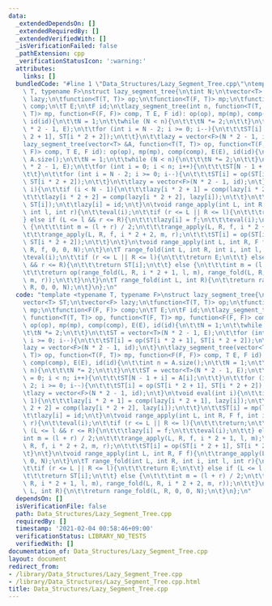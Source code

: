 ```yaml
---
data:
  _extendedDependsOn: []
  _extendedRequiredBy: []
  _extendedVerifiedWith: []
  _isVerificationFailed: false
  _pathExtension: cpp
  _verificationStatusIcon: ':warning:'
  attributes:
    links: []
  bundledCode: "#line 1 \"Data_Structures/Lazy_Segment_Tree.cpp\"\ntemplate <typename\
    \ T, typename F>\nstruct lazy_segment_tree{\n\tint N;\n\tvector<T> ST;\n\tvector<F>\
    \ lazy;\n\tfunction<T(T, T)> op;\n\tfunction<T(F, T)> mp;\n\tfunction<F(F, F)>\
    \ comp;\n\tT E;\n\tF id;\n\tlazy_segment_tree(int n, function<T(T, T)> op, function<T(F,\
    \ T)> mp, function<F(F, F)> comp, T E, F id): op(op), mp(mp), comp(comp), E(E),\
    \ id(id){\n\t\tN = 1;\n\t\twhile (N < n){\n\t\t\tN *= 2;\n\t\t}\n\t\tST = vector<T>(N\
    \ * 2 - 1, E);\n\t\tfor (int i = N - 2; i >= 0; i--){\n\t\t\tST[i] = op(ST[i *\
    \ 2 + 1], ST[i * 2 + 2]);\n\t\t}\n\t\tlazy = vector<F>(N * 2 - 1, id);\n\t}\n\t\
    lazy_segment_tree(vector<T> &A, function<T(T, T)> op, function<T(F, T)> mp, function<F(F,\
    \ F)> comp, T E, F id): op(op), mp(mp), comp(comp), E(E), id(id){\n\t\tint n =\
    \ A.size();\n\t\tN = 1;\n\t\twhile (N < n){\n\t\t\tN *= 2;\n\t\t}\n\t\tST = vector<T>(N\
    \ * 2 - 1, E);\n\t\tfor (int i = 0; i < n; i++){\n\t\t\tST[N - 1 + i] = A[i];\n\
    \t\t}\n\t\tfor (int i = N - 2; i >= 0; i--){\n\t\t\tST[i] = op(ST[i * 2 + 1],\
    \ ST[i * 2 + 2]);\n\t\t}\n\t\tlazy = vector<F>(N * 2 - 1, id);\n\t}\n\tvoid eval(int\
    \ i){\n\t\tif (i < N - 1){\n\t\t\tlazy[i * 2 + 1] = comp(lazy[i * 2 + 1], lazy[i]);\n\
    \t\t\tlazy[i * 2 + 2] = comp(lazy[i * 2 + 2], lazy[i]);\n\t\t}\n\t\tST[i] = mp(lazy[i],\
    \ ST[i]);\n\t\tlazy[i] = id;\n\t}\n\tvoid range_apply(int L, int R, F f, int i,\
    \ int l, int r){\n\t\teval(i);\n\t\tif (r <= L || R <= l){\n\t\t\treturn;\n\t\t\
    } else if (L <= l && r <= R){\n\t\t\tlazy[i] = f;\n\t\t\teval(i);\n\t\t} else\
    \ {\n\t\t\tint m = (l + r) / 2;\n\t\t\trange_apply(L, R, f, i * 2 + 1, l, m);\n\
    \t\t\trange_apply(L, R, f, i * 2 + 2, m, r);\n\t\t\tST[i] = op(ST[i * 2 + 1],\
    \ ST[i * 2 + 2]);\n\t\t}\n\t}\n\tvoid range_apply(int L, int R, F f){\n\t\trange_apply(L,\
    \ R, f, 0, 0, N);\n\t}\n\tT range_fold(int L, int R, int i, int l, int r){\n\t\
    \teval(i);\n\t\tif (r <= L || R <= l){\n\t\t\treturn E;\n\t\t} else if (L <= l\
    \ && r <= R){\n\t\t\treturn ST[i];\n\t\t} else {\n\t\t\tint m = (l + r) / 2;\n\
    \t\t\treturn op(range_fold(L, R, i * 2 + 1, l, m), range_fold(L, R, i * 2 + 2,\
    \ m, r));\n\t\t}\n\t}\n\tT range_fold(int L, int R){\n\t\treturn range_fold(L,\
    \ R, 0, 0, N);\n\t}\n};\n"
  code: "template <typename T, typename F>\nstruct lazy_segment_tree{\n\tint N;\n\t\
    vector<T> ST;\n\tvector<F> lazy;\n\tfunction<T(T, T)> op;\n\tfunction<T(F, T)>\
    \ mp;\n\tfunction<F(F, F)> comp;\n\tT E;\n\tF id;\n\tlazy_segment_tree(int n,\
    \ function<T(T, T)> op, function<T(F, T)> mp, function<F(F, F)> comp, T E, F id):\
    \ op(op), mp(mp), comp(comp), E(E), id(id){\n\t\tN = 1;\n\t\twhile (N < n){\n\t\
    \t\tN *= 2;\n\t\t}\n\t\tST = vector<T>(N * 2 - 1, E);\n\t\tfor (int i = N - 2;\
    \ i >= 0; i--){\n\t\t\tST[i] = op(ST[i * 2 + 1], ST[i * 2 + 2]);\n\t\t}\n\t\t\
    lazy = vector<F>(N * 2 - 1, id);\n\t}\n\tlazy_segment_tree(vector<T> &A, function<T(T,\
    \ T)> op, function<T(F, T)> mp, function<F(F, F)> comp, T E, F id): op(op), mp(mp),\
    \ comp(comp), E(E), id(id){\n\t\tint n = A.size();\n\t\tN = 1;\n\t\twhile (N <\
    \ n){\n\t\t\tN *= 2;\n\t\t}\n\t\tST = vector<T>(N * 2 - 1, E);\n\t\tfor (int i\
    \ = 0; i < n; i++){\n\t\t\tST[N - 1 + i] = A[i];\n\t\t}\n\t\tfor (int i = N -\
    \ 2; i >= 0; i--){\n\t\t\tST[i] = op(ST[i * 2 + 1], ST[i * 2 + 2]);\n\t\t}\n\t\
    \tlazy = vector<F>(N * 2 - 1, id);\n\t}\n\tvoid eval(int i){\n\t\tif (i < N -\
    \ 1){\n\t\t\tlazy[i * 2 + 1] = comp(lazy[i * 2 + 1], lazy[i]);\n\t\t\tlazy[i *\
    \ 2 + 2] = comp(lazy[i * 2 + 2], lazy[i]);\n\t\t}\n\t\tST[i] = mp(lazy[i], ST[i]);\n\
    \t\tlazy[i] = id;\n\t}\n\tvoid range_apply(int L, int R, F f, int i, int l, int\
    \ r){\n\t\teval(i);\n\t\tif (r <= L || R <= l){\n\t\t\treturn;\n\t\t} else if\
    \ (L <= l && r <= R){\n\t\t\tlazy[i] = f;\n\t\t\teval(i);\n\t\t} else {\n\t\t\t\
    int m = (l + r) / 2;\n\t\t\trange_apply(L, R, f, i * 2 + 1, l, m);\n\t\t\trange_apply(L,\
    \ R, f, i * 2 + 2, m, r);\n\t\t\tST[i] = op(ST[i * 2 + 1], ST[i * 2 + 2]);\n\t\
    \t}\n\t}\n\tvoid range_apply(int L, int R, F f){\n\t\trange_apply(L, R, f, 0,\
    \ 0, N);\n\t}\n\tT range_fold(int L, int R, int i, int l, int r){\n\t\teval(i);\n\
    \t\tif (r <= L || R <= l){\n\t\t\treturn E;\n\t\t} else if (L <= l && r <= R){\n\
    \t\t\treturn ST[i];\n\t\t} else {\n\t\t\tint m = (l + r) / 2;\n\t\t\treturn op(range_fold(L,\
    \ R, i * 2 + 1, l, m), range_fold(L, R, i * 2 + 2, m, r));\n\t\t}\n\t}\n\tT range_fold(int\
    \ L, int R){\n\t\treturn range_fold(L, R, 0, 0, N);\n\t}\n};\n"
  dependsOn: []
  isVerificationFile: false
  path: Data_Structures/Lazy_Segment_Tree.cpp
  requiredBy: []
  timestamp: '2021-02-04 00:58:46+09:00'
  verificationStatus: LIBRARY_NO_TESTS
  verifiedWith: []
documentation_of: Data_Structures/Lazy_Segment_Tree.cpp
layout: document
redirect_from:
- /library/Data_Structures/Lazy_Segment_Tree.cpp
- /library/Data_Structures/Lazy_Segment_Tree.cpp.html
title: Data_Structures/Lazy_Segment_Tree.cpp
---
```

